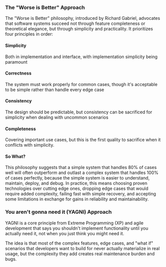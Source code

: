 ### The "Worse is Better" Approach
The "Worse is Better" philosophy, introduced by Richard Gabriel, advocates that software systems succeed not through feature completeness or theoretical elegance, but through simplicity and practicality. It prioritizes four principles in order: 

#### Simplicity 
Both in implementation and interface, with implementation simplicity being paramount 
#### Correctness
The system must work properly for common cases, though it's acceptable to be simple rather than handle every edge case
#### Consistency
The design should be predictable, but consistency can be sacrificed for simplicity when dealing with uncommon scenarios
#### Completeness
Covering important use cases, but this is the first quality to sacrifice when it conflicts with simplicity.

#### So What?
 This philosophy suggests that a simple system that handles 80% of cases well will often outperform and outlast a complex system that handles 100% of cases perfectly, because the simple system is easier to understand, maintain, deploy, and debug. In practice, this means choosing proven technologies over cutting edge ones, dropping edge cases that would require added complexity, failing fast with simple recovery, and accepting some limitations in exchange for gains in reliability and maintainability.

### You aren't gonna need it (YAGNI) Approach
YAGNI is a core principle from Extreme Programming (XP) and agile development that says you shouldn't implement functionality until you actually need it, not when you just think you might need it.

The idea is that most of the complex features, edge cases, and "what if" scenarios that developers want to build for never actually materialize in real usage, but the complexity they add creates real maintenance burden and bugs.

